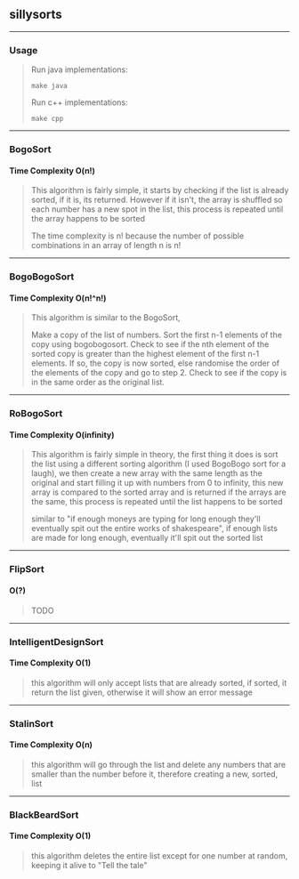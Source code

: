## **sillysorts**

---
### Usage
>Run java implementations:
>```
>make java
>```
>
>Run c++ implementations:
>```
>make cpp
>```

---
### BogoSort
#### Time Complexity O(n!)
>This algorithm is fairly simple, it starts by checking if the list is already sorted,
>if it is, its returned. However if it isn't, the array is shuffled so each number has a
>new spot in the list, this process is repeated until the array happens to be sorted
>
>The time complexity is n! because the number of possible combinations in an array of length n is n!
---
### BogoBogoSort
#### Time Complexity O(n!^n!)
>This algorithm is similar to the BogoSort,
>
>Make a copy of the list of numbers.
>Sort the first n-1 elements of the copy using bogobogosort.
>Check to see if the nth element of the sorted copy is greater than the highest element of the first n-1 elements.
>If so, the copy is now sorted, else randomise the order of the elements of the copy and go to step 2.
>Check to see if the copy is in the same order as the original list.
---
### RoBogoSort
#### Time Complexity O(infinity)
>This algorithm is fairly simple in theory, the first thing it does is sort the list
>using a different sorting algorithm (I used BogoBogo sort for a laugh), we then create
>a new array with the same length as the original and start filling it up with numbers
>from 0 to infinity, this new array is compared to the sorted array and is returned
>if the arrays are the same, this process is repeated until the list happens to be sorted
>
>similar to "if enough moneys are typing for long enough they'll eventually spit
>out the entire works of shakespeare", if enough lists are made for long enough,
>eventually it'll spit out the sorted list
---
### FlipSort
#### O(?)
>TODO
---
### IntelligentDesignSort
#### Time Complexity O(1)
>this algorithm will only accept lists that are already sorted, if sorted,
>it return the list given, otherwise it will show an error message
---
### StalinSort
#### Time Complexity O(n)
>this algorithm will go through the list and delete any numbers that are smaller than the
>number before it, therefore creating a new, sorted, list
---
### BlackBeardSort
#### Time Complexity O(1)
>this algorithm deletes the entire list except for one number at random, keeping it
>alive to "Tell the tale"

